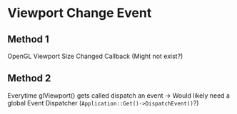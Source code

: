 # Viewport Change Event

## Method 1
OpenGL Viewport Size Changed Callback
(Might not exist?)

## Method 2
Everytime glViewport() gets called dispatch an event
-> Would likely need a global Event Dispatcher (`Application::Get()->DispatchEvent()`?)